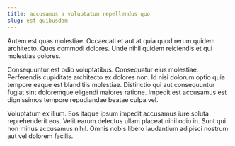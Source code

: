 ```yaml
---
title: accusamus a voluptatum repellendus quo
slug: est quibusdam
---
```


Autem est quas molestiae. Occaecati et aut at quia quod rerum quidem architecto. Quos commodi dolores. Unde nihil quidem reiciendis et qui molestias dolores.

Consequuntur est odio voluptatibus. Consequatur eius molestiae. Perferendis cupiditate architecto ex dolores non. Id nisi dolorum optio quia tempore eaque est blanditiis molestiae. Distinctio qui aut consequuntur fugiat sint doloremque eligendi maiores ratione. Impedit est accusamus est dignissimos tempore repudiandae beatae culpa vel.

Voluptatum ex illum. Eos itaque ipsum impedit accusamus iure soluta reprehenderit eos. Velit earum delectus ullam placeat nihil odio in. Sunt qui non minus accusamus nihil. Omnis nobis libero laudantium adipisci nostrum aut vel dolorem facilis.
